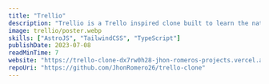 ```yaml
---
title: "Trellio"
description: "Trellio is a Trello inspired clone built to learn the native Vanilla JavaScript Drag and Drop API. This initial project was an introduction to learn but it is also an opportunity to extend its functionality by integrating new ones like login, registration and sharing between users."
image: trellio/poster.webp
skills: ["AstroJS", "TailwindCSS", "TypeScript"]
publishDate: 2023-07-08
readMinTime: 7
website: "https://trello-clone-dx7rw0h28-jhon-romeros-projects.vercel.app/"
repoUri: "https://github.com/JhonRomero26/trello-clone"
---
```

